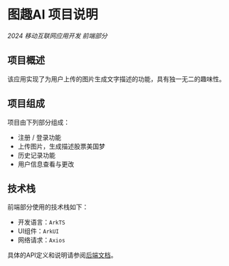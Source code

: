# 图趣AI 项目说明

*2024 移动互联网应用开发 前端部分*

## 项目概述

该应用实现了为用户上传的图片生成文字描述的功能，具有独一无二的趣味性。

## 项目组成

项目由下列部分组成：

- 注册 / 登录功能
- 上传图片，生成描述股票美国梦
- 历史记录功能
- 用户信息查看与更改

## 技术栈

前端部分使用的技术栈如下：

- 开发语言：`ArkTS`
- UI组件：`ArkUI`
- 网络请求：`Axios`

具体的API定义和说明请参阅[后端文档](https://git.nju.edu.cn/Neonscape/ai_caption/-/blob/master/docs/project_overview.md)。